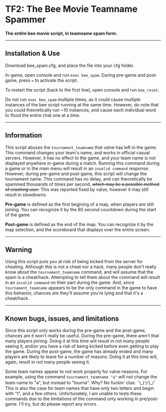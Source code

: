 # TF2: The Bee Movie Teamname Spammer
**The entire bee movie script, in teamname spam form.**

-------------
## Installation & Use
Download bee_spam.cfg, and place the file into your cfg folder.

In-game, open console and run `exec bee_spam`. 
During pre-game and post-game, press `=` to activate the script. 

To restart the script (back to the first line), open console and run `bee_reset`.

Do not run `exec bee_spam` multiple times, as it could cause multiple instances of the bee script running at the same time. However, do note that you could theoretically run ~10 instances, and cause each individual word to flood the entire chat one at a time.

-------------
## Information 
This script abuses the `tournament_teamname` that valve has left in the game. 
This command changes your team's name, and works in official casual servers. However, it has no effect to the game, and your team name is not displayed anywhere in-game during a match.
Running this command during a game or in the main menu will result in an `invalid command` response. 
However, during pre-game and post-game, this script will change the tournament name.
This command has no delay, and can theoretically be spammed thousands of times per second, ~~which may be a possible method of crashing user.~~ This was reported fixed by valve, however it may still result in slowdowns.

**Pre-game** is defined as the first begining of a map, when players are still joining. You can recognize it by the 60 second countdown during the start of the game

**Post-game** is defined as the end of the map. You can recognize it by the map selection, and the scoreboard that displays over the entire screen.

-------------
## Warning
Using this script puts you at risk of being kicked from the server for cheating. Although this is not a cheat nor a hack, many people don't really know about the `tournament_teamname` command, and will assume that the spam is a cheat/hack. Attempting to tell them about the command will result in an `invalid command` on their part during the game. And, since `tournament_teamname` appears to be the only command in the game to have this behavior, chances are they'll assume you're lying and that it's a cheat/hack.

-------------
## Known bugs, issues, and limitations
Since this script only works during the pre-game and the post-game, chances are it won't really be useful. During the pre-game, there aren't that many players joining. Doing it at this time will result in not many people seeing it, and/or you have a risk of being kicked before even getting to play the game. During the post-game, the game has already ended and many players are likely to leave for a number of reasons. Doing it at this time will, again, result in not many people seeing it.

Some team names appear to not work properly for valve-reasons. For example, using the command `tournament_teamname "a"` will not change the team name to "a", but instead to "tourna". Why? No fuckin' clue. ¯\\\_(ツ)\_/¯
This is also the case for team names that have only two letters and begin with "t", and a few others.
Unfortunately, I am unable to tests these commands due to the limitations of the command only working in pre/post-game. I'll try, but do please report any errors.
